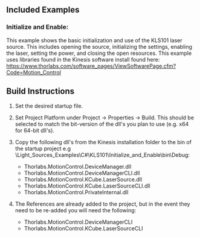 ## Included Examples

### Initialize and Enable: 
This example shows the basic initialization and use of the KLS101 laser source. This includes opening the source, initializing the settings, enabling the laser, setting the power, and closing the open resources. 
This example uses libraries found in the Kinesis software install found here: https://www.thorlabs.com/software_pages/ViewSoftwarePage.cfm?Code=Motion_Control

## Build Instructions
1. Set the desired startup file. 
2. Set Project Platform under Project -> Properties -> Build. This should be selected to match the bit-version of the dll's you plan to use (e.g. x64 for 64-bit dll's). 
3. Copy the following dll's from the Kinesis installation folder to the bin of the startup project e.g \Light_Sources_Examples\C#\KLS101\Initialize_and_Enable\bin\Debug:
   * Thorlabs.MotionControl.DeviceManager.dll
   * Thorlabs.MotionControl.DeviceManagerCLI.dll
   * Thorlabs.MotionControl.KCube.LaserSource.dll
   * Thorlabs.MotionControl.KCube.LaserSourceCLI.dll
   * Thorlabs.MotionControl.PrivateInternal.dll

4. The References are already added to the project, but in the event they need to be re-added you will need the following: 
   * Thorlabs.MotionControl.DeviceManagerCLI
   * Thorlabs.MotionControl.KCube.LaserSourceCLI


